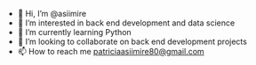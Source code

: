 - 👋 Hi, I’m @asiimire
- 👀 I’m interested in back end development and data science
- 🌱 I’m currently learning Python
- 💞️ I’m looking to collaborate on back end development projects
- 📫 How to reach me patriciaasiimire80@gmail.com

<!---
asiimire/asiimire is a ✨ special ✨ repository because its `README.md` (this file) appears on your GitHub profile.
You can click the Preview link to take a look at your changes.
--->

